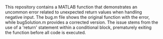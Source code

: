 This repository contains a MATLAB function that demonstrates an uncommon error related to unexpected return values when handling negative input.  The bug.m file shows the original function with the error, while bugSolution.m provides a corrected version.  The issue stems from the use of a 'return' statement within a conditional block, prematurely exiting the function before all code is executed.